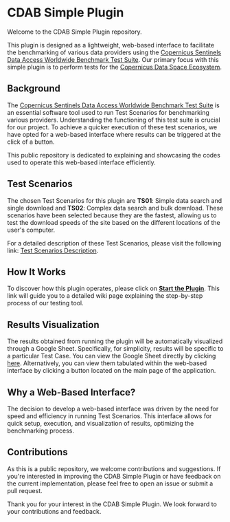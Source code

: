 # CDAB Simple Plugin

Welcome to the CDAB Simple Plugin repository. 

This plugin is designed as a lightweight, web-based interface to facilitate the benchmarking of various data providers using the [Copernicus Sentinels Data Access Worldwide Benchmark Test Suite](https://github.com/esacdab/cdab-testsuite/wiki). Our primary focus with this simple plugin is to perform tests for the [Copernicus Data Space Ecosystem](https://dataspace.copernicus.eu/).

## Background

The [Copernicus Sentinels Data Access Worldwide Benchmark Test Suite](https://github.com/esacdab/cdab-testsuite/wiki) is an essential software tool used to run Test Scenarios for benchmarking various providers. Understanding the functioning of this test suite is crucial for our project. To achieve a quicker execution of these test scenarios, we have opted for a web-based interface where results can be triggered at the click of a button.

This public repository is dedicated to explaining and showcasing the codes used to operate this web-based interface efficiently.

## Test Scenarios

The chosen Test Scenarios for this plugin are **TS01**: Simple data search and single download and **TS02**: Complex data search and bulk download. These scenarios have been selected because they are the fastest, allowing us to test the download speeds of the site based on the different locations of the user's computer.

For a detailed description of these Test Scenarios, please visit the following link: [Test Scenarios Description](https://github.com/esacdab/cdab-testsuite/wiki/Test-Scenarios-Description).

## How It Works

To discover how this plugin operates, please click on **[Start the Plugin](https://github.com/Virginia555/cdab-simpleplugin/wiki)**. This link will guide you to a detailed wiki page explaining the step-by-step process of our testing tool.

## Results Visualization

The results obtained from running the plugin will be automatically visualized through a Google Sheet. Specifically, for simplicity, results will be specific to a particular Test Case. You can view the Google Sheet directly by clicking [here](https://docs.google.com/spreadsheets/d/1kPkhk67xB-buh6V4EsR9-M2-cub_SreJ56ivTYjCRgk/edit#gid=0). Alternatively, you can view them tabulated within the web-based interface by clicking a button located on the main page of the application.

## Why a Web-Based Interface?

The decision to develop a web-based interface was driven by the need for speed and efficiency in running Test Scenarios. This interface allows for quick setup, execution, and visualization of results, optimizing the benchmarking process.

## Contributions

As this is a public repository, we welcome contributions and suggestions. If you're interested in improving the CDAB Simple Plugin or have feedback on the current implementation, please feel free to open an issue or submit a pull request.

Thank you for your interest in the CDAB Simple Plugin. We look forward to your contributions and feedback.

